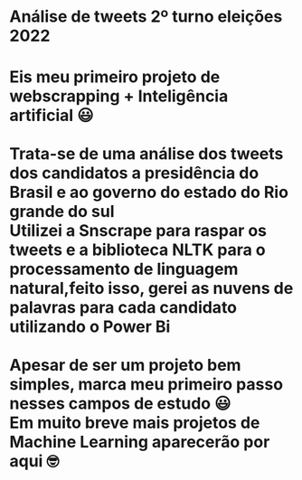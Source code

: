 <h1>Análise de tweets 2º turno eleições 2022<h1>
Eis meu primeiro projeto de webscrapping + Inteligência artificial 😃
<br><br> Trata-se de uma análise dos tweets dos candidatos a presidência do Brasil e ao governo do estado do Rio grande do sul
<br> Utilizei a Snscrape para raspar os tweets e a biblioteca NLTK para o processamento de linguagem natural,feito isso, gerei as nuvens de palavras para cada candidato utilizando o Power Bi
<br><br>Apesar de ser um projeto bem simples, marca meu primeiro passo nesses campos de estudo 😃
<br>Em muito breve mais projetos de Machine Learning aparecerão por aqui 🤓
